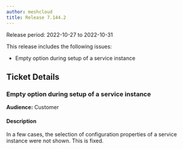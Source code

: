 ```yaml
---
author: meshcloud
title: Release 7.144.2
---
```


Release period: 2022-10-27 to 2022-10-31

This release includes the following issues:
* Empty option during setup of a service instance
<!--truncate-->

## Ticket Details
### Empty option during setup of a service instance
**Audience:** Customer<br>

#### Description
In a few cases, the selection of configuration properties of a service instance were not shown. This is fixed.

